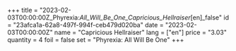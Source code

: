 +++
title = "2023-02-03T00:00:00Z_Phyrexia:_All_Will_Be_One_Capricious_Hellraiser_[en]_false"
id = "23afca1a-62a8-497f-994f-ceb479d020ba"
date = "2023-02-03T00:00:00Z"
name = "Capricious Hellraiser"
lang = ["en"]
price = "3.03"
quantity = 4
foil = false
set = "Phyrexia: All Will Be One"
+++
